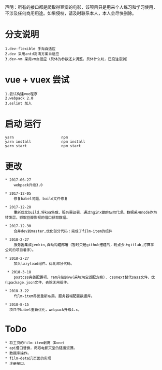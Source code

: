 声明：所有的接口都是爬取得豆瓣的电影，该项目只是用来个人练习和学习使用，不涉及任何商用用途。如果侵权，请及时联系本人，本人会尽快删除。

# 分支说明
    1.dev-flexible 手淘自适应
    2.dev 采用antd高清方案自适应
    3.dev-vm 采用vm自适应（具体的参数还未调整，具体什么坑，还没注意到）

# vue + vuex 尝试
    1.尝试构建vue程序
    2.webpack 2.0
    3.eslint 加入


# 启动 运行

    yarn                      npm
    yarn install              npm install
    yarn start                npm start        


# 更改

    * 2017-06-27
        webpack升级3.0

    * 2017-12-05
        修复babel问题，build文件修复

    * 2017-12-28
        重新优化build,将koa集成，服务器部署，通过nginx做的反向代理。数据采用node作为转发层，抓取豆瓣影视的借口获取数据。

    * 2017-12-30
        合并dev到master,优化部分代码：完成了film-item的组件

    * 2018-2-27
        服务器集成jenkin,自动构建部署（暂时只是github搭建的，晚点会上gitlab,打算拿公司的项目着手）。

    * 2018-2-27
        加入lazyload组件。优化部分代码。

     * 2018-3-18
        postcss完善配置项，rem升级到vw(采坑淘宝适配方案), cssnext替代sass文件，优化package.json文件，去除无用组件。

    * 2018-3-22
        film-item界面重新布局，服务器端配置数据库。

    * 2018-8-15
      项目中babel重新优化，webpack升级4.x。

# ToDo
    * 将主页的film-item剥离（Done）
    * api借口替换，爬取电影天堂的链接资源。
    * 数据库操作。
    * film-detail页面的实现
    * 注册接口。
